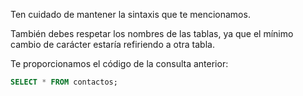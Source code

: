 Ten cuidado de mantener la sintaxis que te mencionamos. 

También debes respetar los nombres de las tablas, ya que el mínimo cambio de carácter estaría refiriendo a otra tabla.

Te proporcionamos el código de la consulta anterior:

```sql 
SELECT * FROM contactos; 
```